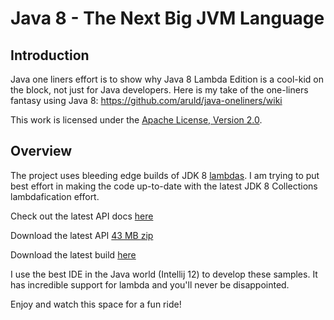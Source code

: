 Java 8 - The Next Big JVM Language
==================================

## Introduction

Java one liners effort is to show why Java 8 Lambda Edition is a cool-kid on the block, not just for Java developers.
Here is my take of the one-liners fantasy using Java 8: https://github.com/aruld/java-oneliners/wiki

This work is licensed under the [Apache License, Version 2.0](http://www.apache.org/licenses/LICENSE-2.0).

## Overview

The project uses bleeding edge builds of JDK 8 [lambdas](http://openjdk.java.net/projects/lambda/).
I am trying to put best effort in making the code up-to-date with the latest JDK 8 Collections lambdafication effort.

Check out the latest API docs [here](http://download.java.net/lambda/b75/docs/api/)

Download the latest API [43 MB zip](http://www.java.net/download/lambda/b75/lambda-8-b75-apidocs-28_jan_2013.zip)

Download the latest build [here](http://jdk8.java.net/lambda/)

I use the best IDE in the Java world (Intellij 12) to develop these samples. It has incredible support for lambda and you'll never be disappointed.

Enjoy and watch this space for a fun ride!